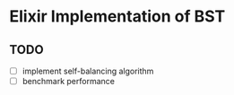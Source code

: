 # Elixir Implementation of BST

## TODO
- [ ] implement self-balancing algorithm
- [ ] benchmark performance

